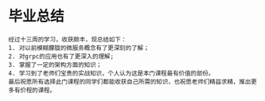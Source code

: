 # 毕业总结

    经过十三周的学习，收获颇丰，现总结如下：  
    1. 对以前模糊朦胧的微服务概念有了更深刻的了解；  
    2. 对grpc的应用也有了更深入的理解;  
    3. 掌握了一定的架构方面的知识；  
    4. 学习到了老师们宝贵的实战知识，个人认为这是本门课程最有价值的部份。  
    最后祝愿所有选择此门课程的同学们都能收获自己所需的知识，也祝愿老师们精益求精，推出更多有价程的课程。  
    

